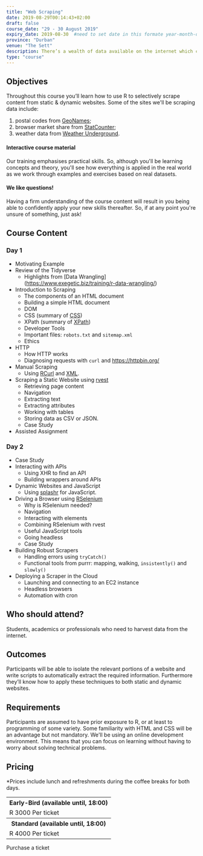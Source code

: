 ```yaml
---
title: "Web Scraping"
date: 2019-08-29T00:14:43+02:00
draft: false
course_date: "29 - 30 August 2019"
expiry_date: 2019-08-30  #need to set date in this formate year-month-day
province: "Durban"
venue: "The Sett"
description: There’s a wealth of data available on the internet which can be used for data augmentation or to create entirely new datasets. If you're not a scraping ninja, let's fix that! 
type: "course"
---
```


## Objectives

Throughout this course you’ll learn how to use R to selectively scrape content from static & dynamic websites. Some of the sites we'll be scraping data include: 

1. postal codes from [GeoNames](http://www.geonames.org/);
2. browser market share from [StatCounter](http://gs.statcounter.com/browser-market-share);
3. weather data from [Weather Underground](https://www.wunderground.com/).

#### Interactive course material
          
Our training emphasises practical skills. So, although you'll be learning concepts and theory, you'll see how everything is applied in the real world as we work through examples and exercises based on real datasets.

#### We like questions!
          
Having a firm understanding of the course content will result in you being able to confidently apply your new skills thereafter. So, if at any point you're unsure of something, just ask!

## Course Content
### Day 1

- Motivating Example <!-- Private Property -->
- Review of the Tidyverse
	- Highlights from [Data Wrangling] (https://www.exegetic.biz/training/r-data-wrangling/)
- Introduction to Scraping
	- The components of an HTML document
	- Building a simple HTML document
	- DOM
	- CSS (summary of [CSS](https://www.exegetic.biz/training/web-css/))
	- XPath (summary of [XPath](https://www.exegetic.biz/training/web-xpath/))
	- Developer Tools
	- Important files: `robots.txt` and `sitemap.xml`
	- Ethics
- HTTP
	- How HTTP works
	- Diagnosing requests with `curl` and <https://httpbin.org/>
- Manual Scraping
	- Using [RCurl](https://cran.r-project.org/web/packages/RCurl/index.html) and [XML](https://cran.r-project.org/web/packages/XML/index.html).
- Scraping a Static Website using [rvest](https://github.com/hadley/rvest)
	- Retrieving page content
	- Navigation
	- Extracting text
	- Extracting attributes
	- Working with tables
	- Storing data as CSV or JSON.
	- Case Study
- Assisted Assignment <!-- IMDB -->

### Day 2

- Case Study <!-- drug tests using rvest -->
- Interacting with APIs
	- Using XHR to find an API
	- Building wrappers around APIs
- Dynamic Websites and JavaScript
	- Using [splashr](https://github.com/hrbrmstr/splashr) for JavaScript.
- Driving a Browser using [RSelenium](https://github.com/ropensci/RSelenium)
	- Why is RSelenium needed?
	- Navigation
	- Interacting with elements
	- Combining RSelenium with rvest
	- Useful JavaScript tools
	- Going headless
	- Case Study
- Building Robust Scrapers
	- Handling errors using `tryCatch()`
	- Functional tools from purrr: mapping, walking, `insistently()` and `slowly()`
- Deploying a Scraper in the Cloud
	- Launching and connecting to an EC2 instance
	- Headless browsers
	- Automation with cron

## Who should attend?

Students, academics or professionals who need to harvest data from the internet.
          
## Outcomes

Participants will be able to isolate the relevant portions of a website and write scripts to automatically extract the required information. Furthermore they’ll know how to apply these techniques to both static and dynamic websites.
          
## Requirements
          
Participants are assumed to have prior exposure to R, or at least to programming of some variety. Some familiarity with HTML and CSS will be an advantage but not mandatory. We'll be using an online development environment. This means that you can focus on learning without having to worry about solving technical problems.

## Pricing
*Prices include lunch and refreshments during the coffee breaks for both days.

  <table width: 100% style="margin-bottom: 1%;">
      <tr>
          <th class="pricing">Early-Bird (available until, 18:00)</th>
      </tr>
      <tr>
          <td class="pricing">R 3000 Per ticket</td>
      </tr>
      <tr>
          <th class="pricing">Standard (available until, 18:00)</th>
      </tr>
      <tr>
          <td class="pricing">R 4000 Per ticket</td>
      </tr>
  </table>

<a class="btn btn-primary register" href="https://qkt.io/vGS277" target="_blank" style="text-decoration: none;"> Purchase a ticket</a>
